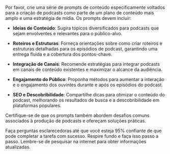  
Por favor, crie uma série de prompts de conteúdo especificamente voltados para a criação de podcasts como parte de um plano de conteúdo mais amplo e uma estratégia de mídia. Os prompts devem incluir:

- **Ideias de Conteúdo**: Sugira tópicos diversificados para podcasts que sejam envolventes e relevantes para o público-alvo.

- **Roteiros e Estruturas**: Forneça orientações sobre como criar roteiros e estruturas detalhadas para os episódios de podcast, garantindo uma entrega fluida e a cobertura dos pontos-chave.

- **Integração de Canais**: Recomende estratégias para integrar podcasts em canais de conteúdo existentes e maximizar o alcance da audiência.

- **Engajamento do Público**: Proponha métodos para aumentar a interação e o engajamento dos ouvintes durante e após os episódios do podcast.

- **SEO e Descobribilidade**: Compartilhe dicas para otimizar o conteúdo do podcast, melhorando os resultados de busca e a descobribilidade em plataformas populares.

Certifique-se de que os prompts também abordem desafios comuns associados à produção de podcasts e ofereçam soluções práticas.

Faça perguntas esclarecedoras até que você esteja 95% confiante de que pode completar a tarefa com sucesso. Respire fundo e faça isso passo a passo. Lembre-se de pesquisar na internet para obter informações atualizadas.
```